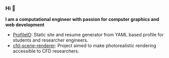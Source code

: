### Hi 👋

**I am a computational engineer with passion for computer graphics and web development**

- [ProfileIO](https://github.com/acrlakshman/profileio): Static site and resume generator from YAML based profile for students and researcher engineers.
- [cfd-scene-renderer](https://github.com/acrlakshman/cfd-scene-renderer): Project aimed to make photorealistic rendering accessible to CFD researchers.
